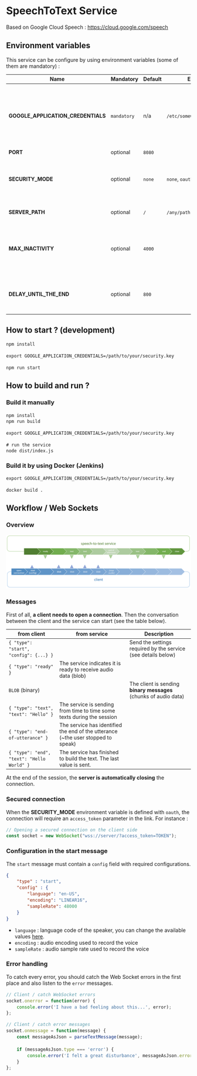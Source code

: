 # SpeechToText Service

Based on Google Cloud Speech : https://cloud.google.com/speech

## Environment variables

This service can be configure by using environment variables (some of them are mandatory) :

Name         | Mandatory         | Default           | Example       | Description
------------ | ----------------- | ----------------- | ------------- | -------------
**GOOGLE_APPLICATION_CREDENTIALS** | `mandatory` | n/a | `/etc/somewhere/file.json` | path of the file to your security key. To get this key file, you will need to create an account and a project on the Google Cloud platform, later on you will be able to download the security key. [More details here](https://cloud.google.com/speech/docs/common/auth)
**PORT** | optional | `8080` | | port of the web server
**SECURITY_MODE** | optional | `none` | `none`, `oauth` | define the security applied during the connection. `oauth` requires an access token in the url, the other modes accept every connection
**SERVER_PATH** | optional | `/` | `/any/path` | custom path for the web server. e.g. `wss://server/any/path/`
**MAX_INACTIVITY** | optional | `4000` | | maximal amount of time before the service receive the audio data. If no audio data is received by the service, an event `end` is automatically sent (in milliseconds)
**DELAY_UNTIL_THE_END** | optional | `800` | | lapse between end of the voice (event `end-of-utterance`) and the real end of the session (event `end`) (in milliseconds)

## How to start ? (development)

```shell
npm install

export GOOGLE_APPLICATION_CREDENTIALS=/path/to/your/security.key

npm run start
```

## How to build and run ?


### Build it manually

```shell
npm install
npm run build

export GOOGLE_APPLICATION_CREDENTIALS=/path/to/your/security.key

# run the service
node dist/index.js
```

### Build it by using Docker (Jenkins)

```shell
export GOOGLE_APPLICATION_CREDENTIALS=/path/to/your/security.key

docker build .
```

## Workflow / Web Sockets

### Overview

![](documentation/workflow.png)

### Messages

First of all, **a client needs to open a connection**. Then the conversation between the client and the service can
start (see the table below).

from client  | from service | Description
------------ | ------------ | ------------
`{ "type": "start", "config": {...} }` | | Send the settings required by the service (see details below)
 | `{ "type": "ready" }` | The service indicates it is ready to receive audio data (blob)
`BLOB` (binary) | | The client is sending **binary messages** (chunks of audio data)
 | `{ "type": "text", "text": "Hello" }` | The service is sending from time to time some texts during the session
 | `{ "type": "end-of-utterance" }` | The service has identified the end of the utterance (~the user stopped to speak)
 | `{ "type": "end", "text": "Hello World" }` | The service has finished to build the text. The last value is sent.

At the end of the session, the **server is automatically closing** the connection.

### Secured connection

When the **SECURITY_MODE** environment variable is defined with `oauth`, the connection will require an
`access_token` parameter in the link. For instance :

```javascript
// Opening a secured connection on the client side
const socket = new WebSocket("wss://server/?access_token=TOKEN");
```

### Configuration in the start message

The `start` message must contain a `config` field with required configurations.

```json
{
    "type" : "start",
    "config" : {
        "language": "en-US",
        "encoding": "LINEAR16",
        "sampleRate": 48000
    }
}
```

 * `language` : language code of the speaker, you can change the available values [here](https://cloud.google.com/speech/docs/languages).
 * `encoding` : audio encoding used to record the voice
 * `sampleRate` : audio sample rate used to record the voice

### Error handling

To catch every error, you should catch the Web Socket errors in the first place and also listen to the `error` messages.

```javascript
// Client / catch WebSocket errors
socket.onerror = function(error) {
    console.error('I have a bad feeling about this...', error);
};
```

```javascript
// Client / catch error messages
socket.onmessage = function(message) {
    const messageAsJson = parseTextMessage(message);

    if (messageAsJson.type === 'error') {
        console.error('I felt a great disturbance', messageAsJson.error);
    }
};
```